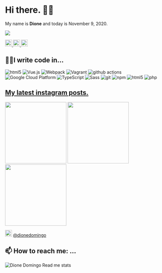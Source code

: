 # Hi there. 👌🏻

My name is **Dione** and today is November 9, 2020.

![](https://komarev.com/ghpvc/?username=dionedomingo&color=blue&style=flat-square&label=PROFILE+VIEWS)

<p>
    <a href="https://www.linkedin.com/dk/dionedomingo/">
        <img alt="Dione Domingo" width="22px" src="https://cdn.jsdelivr.net/npm/simple-icons@v3/icons/linkedin.svg" />
    </a>
    <a href="https://twitter.com/dionedomingo">
        <img alt="Dione's Leetcode" width="22px" src="https://cdn.jsdelivr.net/npm/simple-icons@v3/icons/twitter.svg" />
    </a>
    <a href="https://medium.com/@dionedomingo">
        <img alt="Dione's Medium" width="22px" src="https://cdn.jsdelivr.net/npm/simple-icons@v3/icons/medium.svg" />
    </a>
</p>

## 👨‍💻I write code in...

<img alt="html5" src="https://img.shields.io/badge/-HTML5-E34F26?style=flat-square&logo=html5&logoColor=white" /> <img alt="Vue.js" src="https://img.shields.io/badge/-Vue-42b883?style=flat-square&logo=vue.js&logoColor=white" /> <img alt="Webpack" src="https://img.shields.io/badge/-Webpack-8DD6F9?style=flat-square&logo=webpack&logoColor=white" /> <img alt="Vagrant" src="https://img.shields.io/badge/-Vagrant-1563ff?style=flat-square&logo=vagrant&logoColor=white" /> <img alt="github actions" src="https://img.shields.io/badge/-Github_Actions-2088FF?style=flat-square&logo=github-actions&logoColor=white" /> <img alt="Google Cloud Platform" src="https://img.shields.io/badge/-Google_Cloud_Platform-1a73e8?style=flat-square&logo=google-cloud&logoColor=white" /> <img alt="TypeScript" src="https://img.shields.io/badge/-TypeScript-007ACC?style=flat-square&logo=typescript&logoColor=white" /> <img alt="Sass" src="https://img.shields.io/badge/-Sass-CC6699?style=flat-square&logo=sass&logoColor=white" /> <img alt="git" src="https://img.shields.io/badge/-Git-F05032?style=flat-square&logo=git&logoColor=white" /> <img alt="npm" src="https://img.shields.io/badge/-NPM-CB3837?style=flat-square&logo=npm&logoColor=white" /> <img alt="html5" src="https://img.shields.io/badge/-HTML5-E34F26?style=flat-square&logo=html5&logoColor=white" /> <img alt="php" src="https://img.shields.io/badge/-php-474A8A?style=flat-square&logo=PHP&logoColor=white" />


## [My latest instagram posts.](https://instagram.com/dionedomingo) 

<p><img height="200" src="https:&#x2F;&#x2F;scontent-yyz1-1.cdninstagram.com&#x2F;v&#x2F;t51.2885-15&#x2F;sh0.08&#x2F;e35&#x2F;s640x640&#x2F;117739797_225512838794728_6523845046874179652_n.jpg?_nc_ht&#x3D;scontent-yyz1-1.cdninstagram.com&amp;_nc_cat&#x3D;104&amp;_nc_ohc&#x3D;oH6kL8xBd8AAX_qEHBV&amp;_nc_tp&#x3D;24&amp;oh&#x3D;9f5c4cf05b87b7c7699551652b39a0cb&amp;oe&#x3D;5FD36DBE" /> <img height="200" src="https:&#x2F;&#x2F;scontent-yyz1-1.cdninstagram.com&#x2F;v&#x2F;t51.2885-15&#x2F;sh0.08&#x2F;e35&#x2F;s640x640&#x2F;93942286_858077541375288_1128394927490267151_n.jpg?_nc_ht&#x3D;scontent-yyz1-1.cdninstagram.com&amp;_nc_cat&#x3D;100&amp;_nc_ohc&#x3D;FjCLYYy3fUgAX8IwaoX&amp;_nc_tp&#x3D;24&amp;oh&#x3D;d6efa164e07dabfb5dcc478cea3544e9&amp;oe&#x3D;5FD24FF1" /> <img height="200" src="https:&#x2F;&#x2F;scontent-yyz1-1.cdninstagram.com&#x2F;v&#x2F;t51.2885-15&#x2F;e35&#x2F;93794420_2257065311268249_4500808362806558166_n.jpg?_nc_ht&#x3D;scontent-yyz1-1.cdninstagram.com&amp;_nc_cat&#x3D;109&amp;_nc_ohc&#x3D;o6moc8dQSXoAX-aKBQM&amp;tp&#x3D;18&amp;oh&#x3D;ffce42b55bd0aa5e697bca003c1d2aa7&amp;oe&#x3D;5FAB9BF0" /></p>

<img alt="Dione's Instagram" width="22px" src="https://cdn.jsdelivr.net/npm/simple-icons@v3/icons/instagram.svg" /> [@dionedomingo](https://instagram.com/dionedomingo) 

## 📫 How to reach me: ...



![Dione Domingo Read me stats](https://github-readme-stats.vercel.app/api?username=dionedomingo)


<!--
**dionedomingo/dionedomingo** is a ✨ _special_ ✨ repository because its `README.md` (this file) appears on your GitHub profile.

Here are some ideas to get you started:

- 🔭 I’m currently working on ...
- 🌱 I’m currently learning ...
- 👯 I’m looking to collaborate on ...
- 🤔 I’m looking for help with ...
- 💬 Ask me about ...
- 📫 How to reach me: ...
- 😄 Pronouns: ...
- ⚡ Fun fact: ...
-->
